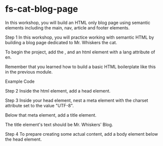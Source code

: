 # fs-cat-blog-page

In this workshop, you will build an HTML only blog page using semantic elements including the main, nav, article and footer elements.

Step 1
In this workshop, you will practice working with semantic HTML by building a blog page dedicated to Mr. Whiskers the cat.

To begin the project, add the <!DOCTYPE html>, and an html element with a lang attribute of en.

Remember that you learned how to build a basic HTML boilerplate like this in the previous module.

Example Code
<!DOCTYPE html>
<html lang="en">
<!--all other elements go here-->
</html>

Step 2
Inside the html element, add a head element.

Step 3
Inside your head element, nest a meta element with the charset attribute set to the value "UTF-8".

Below that meta element, add a title element.

The title element's text should be Mr. Whiskers' Blog.

Step 4
To prepare creating some actual content, add a body element below the head element.
